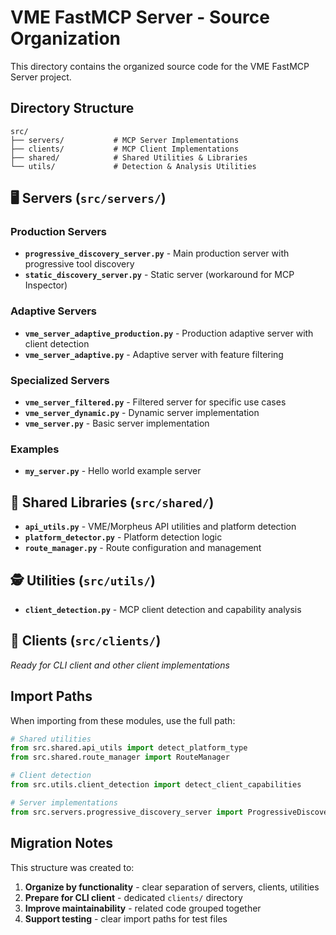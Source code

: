 # VME FastMCP Server - Source Organization

This directory contains the organized source code for the VME FastMCP Server project.

## Directory Structure

```
src/
├── servers/           # MCP Server Implementations
├── clients/           # MCP Client Implementations  
├── shared/            # Shared Utilities & Libraries
└── utils/             # Detection & Analysis Utilities
```

## 🖥️ Servers (`src/servers/`)

### Production Servers
- **`progressive_discovery_server.py`** - Main production server with progressive tool discovery
- **`static_discovery_server.py`** - Static server (workaround for MCP Inspector)

### Adaptive Servers  
- **`vme_server_adaptive_production.py`** - Production adaptive server with client detection
- **`vme_server_adaptive.py`** - Adaptive server with feature filtering

### Specialized Servers
- **`vme_server_filtered.py`** - Filtered server for specific use cases
- **`vme_server_dynamic.py`** - Dynamic server implementation
- **`vme_server.py`** - Basic server implementation

### Examples
- **`my_server.py`** - Hello world example server

## 🔧 Shared Libraries (`src/shared/`)

- **`api_utils.py`** - VME/Morpheus API utilities and platform detection
- **`platform_detector.py`** - Platform detection logic  
- **`route_manager.py`** - Route configuration and management

## 🕵️ Utilities (`src/utils/`)

- **`client_detection.py`** - MCP client detection and capability analysis

## 👥 Clients (`src/clients/`)

*Ready for CLI client and other client implementations*

## Import Paths

When importing from these modules, use the full path:

```python
# Shared utilities
from src.shared.api_utils import detect_platform_type
from src.shared.route_manager import RouteManager

# Client detection
from src.utils.client_detection import detect_client_capabilities

# Server implementations
from src.servers.progressive_discovery_server import ProgressiveDiscoveryServer
```

## Migration Notes

This structure was created to:
1. **Organize by functionality** - clear separation of servers, clients, utilities
2. **Prepare for CLI client** - dedicated `clients/` directory  
3. **Improve maintainability** - related code grouped together
4. **Support testing** - clear import paths for test files